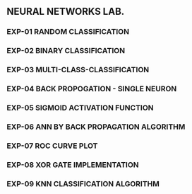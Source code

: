 ## NEURAL NETWORKS LAB.

### EXP-01  RANDOM CLASSIFICATION
### EXP-02  BINARY CLASSIFICATION
### EXP-03  MULTI-CLASS-CLASSIFICATION
### EXP-04  BACK PROPOGATION - SINGLE NEURON
### EXP-05  SIGMOID ACTIVATION FUNCTION
### EXP-06  ANN BY BACK PROPAGATION ALGORITHM
### EXP-07  ROC CURVE PLOT
### EXP-08  XOR GATE IMPLEMENTATION
### EXP-09  KNN CLASSIFICATION ALGORITHM
